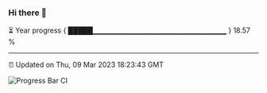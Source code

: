 ### Hi there 👋

⏳ Year progress { █████▁▁▁▁▁▁▁▁▁▁▁▁▁▁▁▁▁▁▁▁▁▁▁▁▁ } 18.57 %

---

⏰ Updated on Thu, 09 Mar 2023 18:23:43 GMT

![Progress Bar CI](https://github.com/ZhaoGui/ZhaoGui/workflows/Progress%20Bar%20CI/badge.svg)

